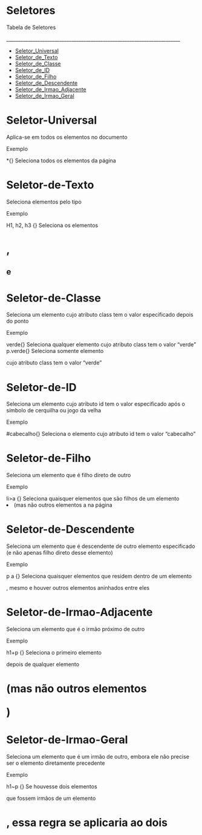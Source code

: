 # Seletores

<p>Tabela de Seletores</p>
________________________________________________________________________
<!--ts-->

* [Seletor_Universal](#Seletor-Universal)
* [Seletor_de_Texto](#Seletor-de-Texto)
* [Seletor_de_Classe](#Seletor-de-Classe)
* [Seletor_de_ID](#Seletor-de-ID)
* [Seletor_de_Filho](#Seletor-de-Filho)
* [Seletor_de_Descendente](#Seletor-de-Descendente)
* [Seletor_de_Irmao_Adjacente](#Seletor-de-Irmao-Adjacente)
* [Seletor_de_Irmao_Geral](#Seletor-de-Irmao-Geral)

<!--te-->

# Seletor-Universal
Aplica-se em todos os 
elementos no documento
<p>Exemplo</p>
*{}
Seleciona todos os elementos da 
página

# Seletor-de-Texto
Seleciona elementos pelo 
tipo
<p>Exemplo</p>
H1, h2, h3 {}
Seleciona os elementos <h1>, <h2> e 
<h3>

# Seletor-de-Classe
Seleciona um elemento cujo 
atributo class tem o valor 
especificado depois do 
ponto
<p>Exemplo</p>
verde{}
Seleciona qualquer elemento cujo 
atributo class tem o valor “verde”
p.verde{}
Seleciona somente elemento <p> cujo 
atributo class tem o valor “verde”

# Seletor-de-ID
Seleciona um elemento cujo 
atributo id tem o valor 
especificado após o símbolo 
de cerquilha ou jogo da 
velha
<p>Exemplo</p>
#cabecalho{}
Seleciona o elemento cujo atributo id 
tem o valor “cabecalho”

# Seletor-de-Filho
Seleciona um elemento que 
é filho direto de outro
<p>Exemplo</p>
li>a {}
Seleciona quaisquer elementos <a> 
que são filhos de um elemento <li> 
(mas não outros elementos a na 
página

# Seletor-de-Descendente
Seleciona um elemento que 
é descendente de outro 
elemento especificado (e 
não apenas filho direto 
desse elemento)
<p>Exemplo</p>
p a {}
Seleciona quaisquer elementos <a> 
que residem dentro de um elemento 
<p>, mesmo e houver outros 
elementos aninhados entre eles

# Seletor-de-Irmao-Adjacente
Seleciona um elemento que 
é o irmão próximo de outro
<p>Exemplo</p>
h1+p {}
Seleciona o primeiro elemento <p>
depois de qualquer elemento <h1>
(mas não outros elementos <p>)

# Seletor-de-Irmao-Geral
Seleciona um elemento que 
é um irmão de outro, 
embora ele não precise ser o 
elemento diretamente 
precedente
<p>Exemplo</p>
h1~p {}
Se houvesse dois elementos <p> que 
fossem irmãos de um elemento <h1>, 
essa regra se aplicaria ao dois